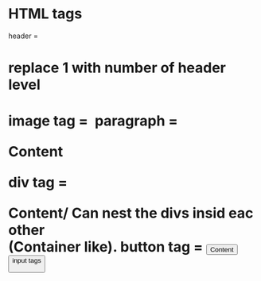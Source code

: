 # HTML tags

header = <h1> replace 1 with number of header level<h1/>
image tag = <img src="">
paragraph = <p>Content<p/>
div tag = <div>Content/ Can nest the divs insid eac other<div/> (Container like).
button tag = <button>Content<button/>
input tags
